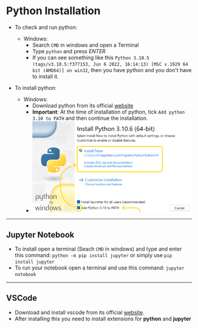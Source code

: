 # Python Installation

- To check and run python:

  - Windows:
    - Search `CMD` in windows and open a Terminal
    - Type `python` and press _ENTER_
    - If you can see something like this `Python 3.10.5 (tags/v3.10.5:f377153, Jun 6 2022, 16:14:13) [MSC v.1929 64 bit (AMD64)] on win32`, then you have python and you don't have to install it.

- To install python:
    - Windows:
        - Download python from its official [website](https://python.org)
        - **Important**: At the time of installation of python, tick `Add python 3.10 to PATH` and then continue the installation.
        - ![img](snapshot-installation.png)


<hr/>

## Jupyter Notebook

- To install open a terminal (Seach `CMD` in windows) and type and enter this command: `python -m pip install jupyter` or simply use `pip install jupyter`
- To run your notebook open a terminal and use this command: `jupyter notebook`

<hr/>

## VSCode
* Download and install vscode from its official [website](https://code.visualstudio.com/).
* After installing this you need to install extensions for **python** and **jupyter**